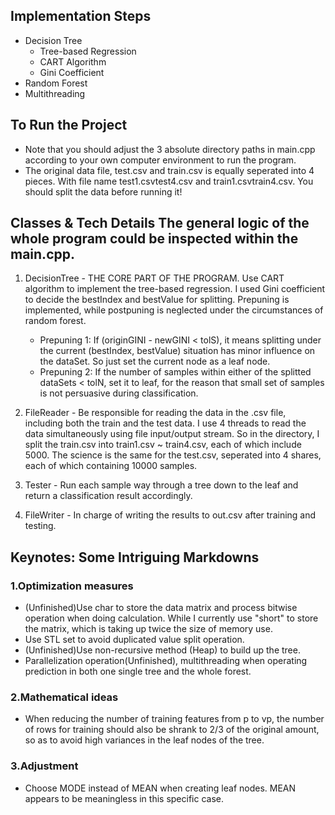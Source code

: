 ## Implementation Steps
* Decision Tree
    * Tree-based Regression
    * CART Algorithm
    * Gini Coefficient
* Random Forest
* Multithreading
## To Run the Project
* Note that you should adjust the 3 absolute directory paths in main.cpp according to your own computer environment to run the program.
* The original data file, test.csv and train.csv is equally seperated into 4 pieces. With file name test1.csvtest4.csv and train1.csvtrain4.csv. You should split the data before running it!

## Classes & Tech Details The general logic of the whole program could be inspected within the main.cpp.
1. DecisionTree - THE CORE PART OF THE PROGRAM. Use CART algorithm to implement the tree-based regression. I used Gini coefficient to decide the bestIndex and bestValue for splitting. Prepuning is implemented, while postpuning is neglected under the circumstances of random forest.
    * Prepuning 1: If (originGINI - newGINI < tolS), it means splitting under the current (bestIndex, bestValue) situation has minor influence on the dataSet. So just set the current node as a leaf node.
    * Prepuning 2: If the number of samples within either of the splitted dataSets < tolN, set it to leaf, for the reason that small set of samples is not persuasive during classification.

2. FileReader - Be responsible for reading the data in the .csv file, including both the train and the test data. I use 4 threads to read the data simultaneously using file input/output stream. So in the directory, I split the train.csv into train1.csv ~ train4.csv, each of which include 5000. The science is the same for the test.csv, seperated into 4 shares, each of which containing 10000 samples.
3. Tester - Run each sample way through a tree down to the leaf and return a classification result accordingly.
4. FileWriter - In charge of writing the results to out.csv after training and testing.

## Keynotes: Some Intriguing Markdowns 
### 1.Optimization measures
* (Unfinished)Use char to store the data matrix and process bitwise operation when doing calculation. While I currently use "short" to store the matrix, which is taking up twice the size of memory use.
* Use STL set to avoid duplicated value split operation.
* (Unfinished)Use non-recursive method (Heap) to build up the tree.
* Parallelization operation(Unfinished), multithreading when operating prediction in both one single tree and the whole forest.
### 2.Mathematical ideas
* When reducing the number of training features from p to vp, the number of rows for training should also be shrank to 2/3 of the original amount, so as to avoid high variances in the leaf nodes of the tree.
### 3.Adjustment
* Choose MODE instead of MEAN when creating leaf nodes. MEAN appears to be meaningless in this specific case.
